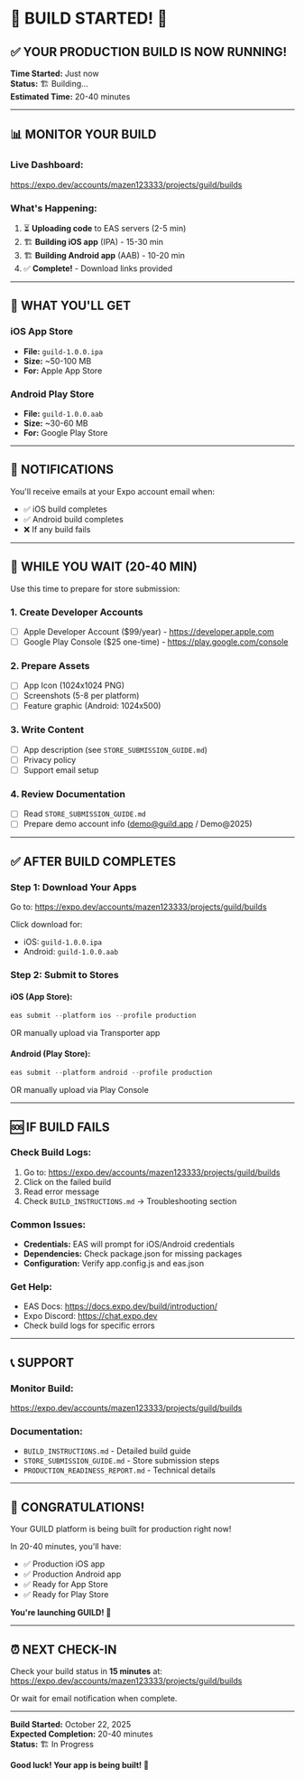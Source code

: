 # 🎉 BUILD STARTED! 🚀

## ✅ **YOUR PRODUCTION BUILD IS NOW RUNNING!**

**Time Started:** Just now  
**Status:** 🏗️ Building...  
**Estimated Time:** 20-40 minutes

---

## 📊 **MONITOR YOUR BUILD**

### **Live Dashboard:**
https://expo.dev/accounts/mazen123333/projects/guild/builds

### **What's Happening:**
1. ⏳ **Uploading code** to EAS servers (2-5 min)
2. 🏗️ **Building iOS app** (IPA) - 15-30 min
3. 🏗️ **Building Android app** (AAB) - 10-20 min
4. ✅ **Complete!** - Download links provided

---

## 📱 **WHAT YOU'LL GET**

### **iOS App Store**
- **File:** `guild-1.0.0.ipa`
- **Size:** ~50-100 MB
- **For:** Apple App Store

### **Android Play Store**
- **File:** `guild-1.0.0.aab`
- **Size:** ~30-60 MB
- **For:** Google Play Store

---

## 📧 **NOTIFICATIONS**

You'll receive emails at your Expo account email when:
- ✅ iOS build completes
- ✅ Android build completes
- ❌ If any build fails

---

## 🎯 **WHILE YOU WAIT (20-40 MIN)**

Use this time to prepare for store submission:

### 1. **Create Developer Accounts**
- [ ] Apple Developer Account ($99/year) - https://developer.apple.com
- [ ] Google Play Console ($25 one-time) - https://play.google.com/console

### 2. **Prepare Assets**
- [ ] App Icon (1024x1024 PNG)
- [ ] Screenshots (5-8 per platform)
- [ ] Feature graphic (Android: 1024x500)

### 3. **Write Content**
- [ ] App description (see `STORE_SUBMISSION_GUIDE.md`)
- [ ] Privacy policy
- [ ] Support email setup

### 4. **Review Documentation**
- [ ] Read `STORE_SUBMISSION_GUIDE.md`
- [ ] Prepare demo account info (demo@guild.app / Demo@2025)

---

## ✅ **AFTER BUILD COMPLETES**

### **Step 1: Download Your Apps**
Go to: https://expo.dev/accounts/mazen123333/projects/guild/builds

Click download for:
- iOS: `guild-1.0.0.ipa`
- Android: `guild-1.0.0.aab`

### **Step 2: Submit to Stores**

#### **iOS (App Store):**
```powershell
eas submit --platform ios --profile production
```
OR manually upload via Transporter app

#### **Android (Play Store):**
```powershell
eas submit --platform android --profile production
```
OR manually upload via Play Console

---

## 🆘 **IF BUILD FAILS**

### **Check Build Logs:**
1. Go to: https://expo.dev/accounts/mazen123333/projects/guild/builds
2. Click on the failed build
3. Read error message
4. Check `BUILD_INSTRUCTIONS.md` → Troubleshooting section

### **Common Issues:**
- **Credentials:** EAS will prompt for iOS/Android credentials
- **Dependencies:** Check package.json for missing packages
- **Configuration:** Verify app.config.js and eas.json

### **Get Help:**
- EAS Docs: https://docs.expo.dev/build/introduction/
- Expo Discord: https://chat.expo.dev
- Check build logs for specific errors

---

## 📞 **SUPPORT**

### **Monitor Build:**
https://expo.dev/accounts/mazen123333/projects/guild/builds

### **Documentation:**
- `BUILD_INSTRUCTIONS.md` - Detailed build guide
- `STORE_SUBMISSION_GUIDE.md` - Store submission steps
- `PRODUCTION_READINESS_REPORT.md` - Technical details

---

## 🎊 **CONGRATULATIONS!**

Your GUILD platform is being built for production right now!

In 20-40 minutes, you'll have:
- ✅ Production iOS app
- ✅ Production Android app
- ✅ Ready for App Store
- ✅ Ready for Play Store

**You're launching GUILD! 🚀**

---

## ⏰ **NEXT CHECK-IN**

Check your build status in **15 minutes** at:
https://expo.dev/accounts/mazen123333/projects/guild/builds

Or wait for email notification when complete.

---

**Build Started:** October 22, 2025  
**Expected Completion:** 20-40 minutes  
**Status:** 🏗️ In Progress

**Good luck! Your app is being built! 🎉**



